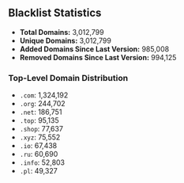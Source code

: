## Blacklist Statistics

- **Total Domains:** 3,012,799
- **Unique Domains:** 3,012,799
- **Added Domains Since Last Version:** 985,008
- **Removed Domains Since Last Version:** 994,125

### Top-Level Domain Distribution

-  `.com`: 1,324,192
-  `.org`: 244,702
-  `.net`: 186,751
-  `.top`: 95,135
-  `.shop`: 77,637
-  `.xyz`: 75,552
-  `.io`: 67,438
-  `.ru`: 60,690
-  `.info`: 52,803
-  `.pl`: 49,327
